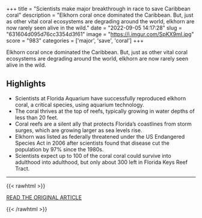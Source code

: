 +++
title = "Scientists make major breakthrough in race to save Caribbean coral"
description = "Elkhorn coral once dominated the Caribbean. But, just as other vital coral ecosystems are degrading around the world, elkhorn are now rarely seen alive in the wild."
date = "2022-09-05 14:17:28"
slug = "631604d095d76cc3354d3f61"
image = "https://i.imgur.com/SpKX9mI.jpg"
score = "983"
categories = ['major', 'save', 'coral']
+++

Elkhorn coral once dominated the Caribbean. But, just as other vital coral ecosystems are degrading around the world, elkhorn are now rarely seen alive in the wild.

## Highlights

- Scientists at Florida Aquarium have successfully reproduced elkhorn coral, a critical species, using aquarium technology.
- The coral thrives at the top of reefs, typically growing in water depths of less than 20 feet.
- Coral reefs are a silent ally that protects Florida’s coastlines from storm surges, which are growing larger as sea levels rise.
- Elkhorn was listed as federally threatened under the US Endangered Species Act in 2006 after scientists found that disease cut the population by 97% since the 1980s.
- Scientists expect up to 100 of the coral coral could survive into adulthood into adulthood, but only about 300 left in Florida Keys Reef Tract.

---

{{< rawhtml >}}
  <p class="article-category">
    <a target="_blank" href="https://www.cnn.com/2022/09/04/us/elkhorn-coral-spawn-florida-aquarium-climate/index.html">READ THE ORIGINAL ARTICLE</a>
  </p>
{{< /rawhtml >}}
